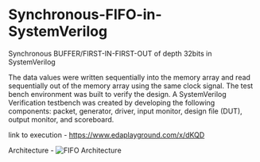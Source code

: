 # Synchronous-FIFO-in-SystemVerilog
Synchronous BUFFER/FIRST-IN-FIRST-OUT of depth 32bits in SystemVerilog

The data values were written sequentially into the memory array and read sequentially out of the memory array using the same clock signal. The test bench environment was built to verify the design. A SystemVerilog Verification testbench was created by developing the following components: packet, generator, driver, input monitor, design file (DUT), output monitor, and scoreboard. 

link to execution -
https://www.edaplayground.com/x/dKQD

Architecture -
![FIFO Architecture](https://github.com/sid-anand98/Synchronous-FIFO-in-SystemVerilog/assets/136684632/a4aa7a1b-3c50-40bc-a33d-ecf485297fda)
